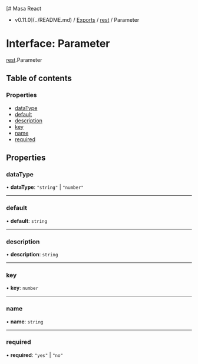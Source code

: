 [# Masa React
 - v0.11.0](../README.md) / [Exports](../modules.md) / [rest](../modules/rest.md) / Parameter

# Interface: Parameter

[rest](../modules/rest.md).Parameter

## Table of contents

### Properties

- [dataType](rest.Parameter.md#datatype)
- [default](rest.Parameter.md#default)
- [description](rest.Parameter.md#description)
- [key](rest.Parameter.md#key)
- [name](rest.Parameter.md#name)
- [required](rest.Parameter.md#required)

## Properties

### dataType

• **dataType**: ``"string"`` \| ``"number"``

___

### default

• **default**: `string`

___

### description

• **description**: `string`

___

### key

• **key**: `number`

___

### name

• **name**: `string`

___

### required

• **required**: ``"yes"`` \| ``"no"``
